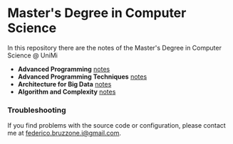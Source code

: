 # Master's Degree in Computer Science 

In this repository there are the notes of the Master's Degree in Computer Science @ UniMi

- **Advanced Programming** [notes](https://github.com/FedericoBruzzone/master-courses/blob/master/advanced-programming/theory/advanced-programming.pdf)
- **Advanced Programming Techniques** [notes](https://github.com/FedericoBruzzone/master-courses/blob/master/advanced-programming-techniques/theory/advanced-programming-techniques.pdf)
- **Architecture for Big Data** [notes](https://github.com/FedericoBruzzone/master-courses/blob/master/architecture-for-big-data/theory/architectures-for-big-data.pdf)
- **Algorithm and Complexity** [notes](https://github.com/FedericoBruzzone/master-courses/blob/master/algorithms-and-complexity/theory/algorithms-and-complexity.pdf)


### Troubleshooting
If you find problems with the source code or configuration, please contact me at federico.bruzzone.i@gmail.com.
